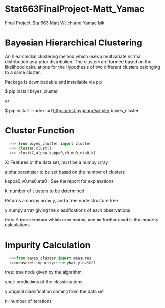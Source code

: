 # Stat663FinalProject-Matt_Yamac
Final Project, Sta 663 Matt Welch and Yamac Isik 

# Bayesian Hierarchical Clustering

An hiearchichal clustering method which uses a multvariate normal distribution as a prior distribution. The clusters are formed based on the likelihood calculations for the Hypothesis of two different clusters belonging to a same cluster.

Package is downloadable and installable via pip

$ pip install bayes_cluster

or

$ pip install --index-url https://test.pypi.org/simple/ bayes_cluster

# Cluster Function

```python
  >>> from bayes_cluster import cluster
  >>> cluster.clust()
  >>> clust(X,alpha,kappa0,v0,mu0,eta0,k)
   ```
X: Features of the data set, must be a numpy array

alpha:parameter to be set based on the number of clusters

kappa0,v0,mu0,eta0 : See the report for explanations

k: number of clusters to be determined


Returns a numpy array y, and a tree node structure tree

y:numpy array giving the classifications of each observations

tree: A tree structure which uses nodes, can be further used in the impurity calculations

# Impurity Calculation
```python
  >>>from bayes_cluster import measures
  >>>measures.impurity(tree,yhat,y,n=500)
  ```

tree: tree node given by the algorithm

yhat: predictions of the classifications

y:original classification coming from the data set

n=number of iterations







